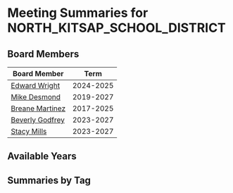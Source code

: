 # Meeting Summaries for NORTH_KITSAP_SCHOOL_DISTRICT

## Board Members

| Board Member       | Term           |
|--------------------|----------------|
| [Edward Wright](board_member_148.md) | 2024-2025 |
| [Mike Desmond](board_member_149.md) | 2019-2027 |
| [Breane Martinez](board_member_150.md) | 2017-2025 |
| [Beverly Godfrey](board_member_151.md) | 2023-2027 |
| [Stacy Mills](board_member_152.md) | 2023-2027 |

## Available Years

## Summaries by Tag
